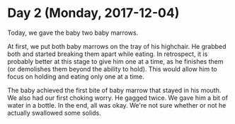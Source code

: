 # Day 2 (Monday, 2017-12-04)

Today, we gave the baby two baby marrows.

At first, we put both baby marrows on the tray of his highchair. He grabbed both
and started breaking them apart while eating. In retrospect, it is probably
better at this stage to give him one at a time, as he finishes them (or
demolishes them beyond the ability to hold). This would allow him to focus on
holding and eating only one at a time.

The baby achieved the first bite of baby marrow that stayed in his mouth. We
also had our first choking worry. He gagged twice. We gave him a bit of water in
a bottle. In the end, all was okay. We're not sure whether or not he actually
swallowed some solids.
